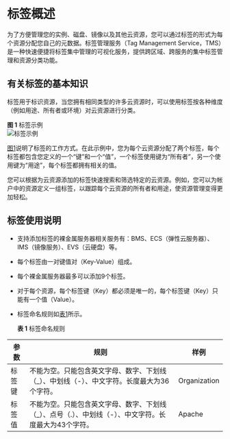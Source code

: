 # 标签概述<a name="bms_umn_0061"></a>

为了方便管理您的实例、磁盘、镜像以及其他云资源，您可以通过标签的形式为每个资源分配您自己的元数据。标签管理服务（Tag Management Service，TMS）是一种快速便捷将标签集中管理的可视化服务，提供跨区域、跨服务的集中标签管理和资源分类功能。

## 有关标签的基本知识<a name="section13100164071016"></a>

标签用于标识资源，当您拥有相同类型的许多云资源时，可以使用标签按各种维度（例如用途、所有者或环境）对云资源进行分类。

**图 1**  标签示例<a name="fig81911042564"></a>  
![](figures/标签示例.png "标签示例")

[图1](#fig81911042564)说明了标签的工作方式。在此示例中，您为每个云资源分配了两个标签，每个标签都包含您定义的一个“键”和一个“值”，一个标签使用键为“所有者”，另一个使用键为“用途”，每个标签都拥有相关的值。

您可以根据为云资源添加的标签快速搜索和筛选特定的云资源。例如，您可以为帐户中的资源定义一组标签，以跟踪每个云资源的所有者和用途，使资源管理变得更加轻松。

## 标签使用说明<a name="section722590181718"></a>

-   支持添加标签的裸金属服务器相关服务有：BMS、ECS（弹性云服务器）、IMS（镜像服务）、EVS（云硬盘）等。
-   每个标签由一对键值对（Key-Value）组成。
-   每个裸金属服务器最多可以添加9个标签。
-   对于每个资源，每个标签键（Key）都必须是唯一的，每个标签键（Key）只能有一个值（Value）。
-   标签命名规则如[表1](#table124931582713)所示。

    **表 1**  标签命名规则

|参数|规则|样例|
|--|--|--|
|标签键|不能为空。只能包含英文字母、数字、下划线（_）、中划线（-）、中文字符。长度最大为36个字符。|Organization|
|标签值|不能为空。只能包含英文字母、数字、下划线（_）、点号（.）、中划线（-）、中文字符。长度最大为43个字符。|Apache|



